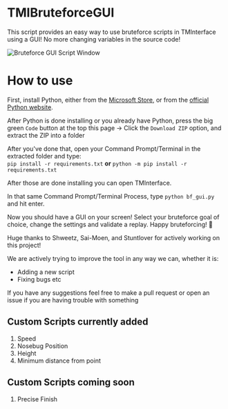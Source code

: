 # TMIBruteforceGUI
This script provides an easy way to use bruteforce scripts in TMInterface using a GUI! No more changing variables in the source code!

![Bruteforce GUI Script Window](https://cdn.discordapp.com/attachments/1023241364751777904/1052246409245626448/script.png)

# How to use
First, install Python, either from the [Microsoft Store](https://apps.microsoft.com/store/detail/python-311/9NRWMJP3717K), or from the [official Python website](https://www.python.org/downloads/release/python-3111/).

After Python is done installing or you already have Python, press the big green `Code` button at the top this page -> Click the `Download ZIP` option, and extract the ZIP into a folder

After you've done that, open your Command Prompt/Terminal in the extracted folder and type:\
`pip install -r requirements.txt` **or** `python -m pip install -r requirements.txt`

After those are done installing you can open TMInterface.

In that same Command Prompt/Terminal Process, type `python bf_gui.py` and hit enter. 

Now you should have a GUI on your screen! Select your bruteforce goal of choice, change the settings and validate a replay. Happy bruteforcing! :partying_face:

Huge thanks to Shweetz, Sai-Moen, and Stuntlover for actively working on this project!


We are actively trying to improve the tool in any way we can, whether it is:
 - Adding a new script
 - Fixing bugs etc

If you have any suggestions feel free to make a pull request or open an issue if you are having trouble with something

## Custom Scripts currently added
1. Speed
2. Nosebug Position
3. Height
4. Minimum distance from point

## Custom Scripts coming soon
1. Precise Finish
